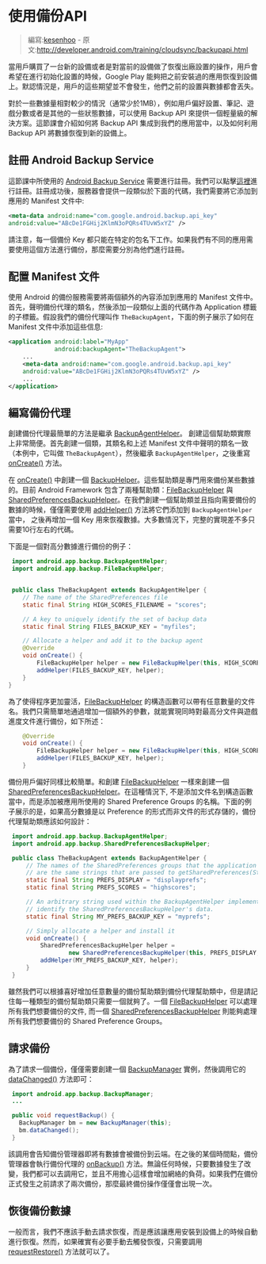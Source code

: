# 使用備份API

> 編寫:[kesenhoo](https://github.com/kesenhoo) - 原文:<http://developer.android.com/training/cloudsync/backupapi.html>

當用戶購買了一台新的設備或者是對當前的設備做了恢復出廠設置的操作，用戶會希望在進行初始化設置的時候，Google Play 能夠把之前安裝過的應用恢復到設備上。默認情況是，用戶的這些期望並不會發生，他們之前的設置與數據都會丟失。

對於一些數據量相對較少的情況（通常少於1MB），例如用戶偏好設置、筆記、遊戲分數或者是其他的一些狀態數據，可以使用 Backup API 來提供一個輕量級的解決方案。這節課會介紹如何將 Backup API 集成到我們的應用當中，以及如何利用 Backup API 將數據恢復到新的設備上。

## 註冊 Android Backup Service

這節課中所使用的 [Android Backup Service](http://developer.android.com/google/backup/index.html) 需要進行註冊。我們可以點擊[這裡](http://code.google.com/android/backup/signup.html)進行註冊。註冊成功後，服務器會提供一段類似於下面的代碼，我們需要將它添加到應用的 Manifest 文件中:

<!-- More -->

```xml
<meta-data android:name="com.google.android.backup.api_key"
android:value="ABcDe1FGHij2KlmN3oPQRs4TUvW5xYZ" />
```

請注意，每一個備份 Key 都只能在特定的包名下工作。如果我們有不同的應用需要使用這個方法進行備份，那麼需要分別為他們進行註冊。

## 配置 Manifest 文件

使用 Android 的備份服務需要將兩個額外的內容添加到應用的 Manifest 文件中。首先，聲明備份代理的類名，然後添加一段類似上面的代碼作為 Application 標籤的子標籤。假設我們的備份代理叫作 `TheBackupAgent`，下面的例子展示了如何在 Manifest 文件中添加這些信息:

```xml
<application android:label="MyApp"
             android:backupAgent="TheBackupAgent">
    ...
    <meta-data android:name="com.google.android.backup.api_key"
    android:value="ABcDe1FGHij2KlmN3oPQRs4TUvW5xYZ" />
    ...
</application>
```

## 編寫備份代理

創建備份代理最簡單的方法是繼承 [BackupAgentHelper](http://developer.android.com/reference/android/app/backup/BackupAgentHelper.html)。 創建這個幫助類實際上非常簡便。首先創建一個類，其類名和上述 Manifest 文件中聲明的類名一致（本例中，它叫做 `TheBackupAgent`），然後繼承 `BackupAgentHelper`，之後重寫 <a href="http://developer.android.com/reference/android/app/backup/BackupAgent.html#onCreate()">onCreate()</a> 方法。

在 <a href="http://developer.android.com/reference/android/app/backup/BackupAgent.html#onCreate()">onCreate()</a> 中創建一個 [BackupHelper](http://developer.android.com/reference/android/app/backup/BackupHelper.html)。這些幫助類是專門用來備份某些數據的。目前 Android Framework 包含了兩種幫助類：[FileBackupHelper](http://developer.android.com/reference/android/app/backup/FileBackupHelper.html) 與 [SharedPreferencesBackupHelper](http://developer.android.com/reference/android/app/backup/SharedPreferencesBackupHelper.html)。在我們創建一個幫助類並且指向需要備份的數據的時候，僅僅需要使用 <a href="http://developer.android.com/reference/android/app/backup/BackupAgentHelper.html#addHelper(java.lang.String, android.app.backup.BackupHelper)">addHelper()</a> 方法將它們添加到 `BackupAgentHelper` 當中， 之後再增加一個 Key 用來恢複數據。大多數情況下，完整的實現差不多只需要10行左右的代碼。

下面是一個對高分數據進行備份的例子：

```java
 import android.app.backup.BackupAgentHelper;
 import android.app.backup.FileBackupHelper;


 public class TheBackupAgent extends BackupAgentHelper {
    // The name of the SharedPreferences file
    static final String HIGH_SCORES_FILENAME = "scores";

    // A key to uniquely identify the set of backup data
    static final String FILES_BACKUP_KEY = "myfiles";

    // Allocate a helper and add it to the backup agent
    @Override
    void onCreate() {
        FileBackupHelper helper = new FileBackupHelper(this, HIGH_SCORES_FILENAME);
        addHelper(FILES_BACKUP_KEY, helper);
    }
}
```

為了使得程序更加靈活，[FileBackupHelper](http://developer.android.com/reference/android/app/backup/FileBackupHelper.html) 的構造函數可以帶有任意數量的文件名。我們只需簡單地通過增加一個額外的參數，就能實現同時對最高分文件與遊戲進度文件進行備份，如下所述：

```java
    @Override
    void onCreate() {
        FileBackupHelper helper = new FileBackupHelper(this, HIGH_SCORES_FILENAME, PROGRESS_FILENAME);
        addHelper(FILES_BACKUP_KEY, helper);
    }
```

備份用戶偏好同樣比較簡單。和創建 [FileBackupHelper](http://developer.android.com/reference/android/app/backup/FileBackupHelper.html) 一樣來創建一個 [SharedPreferencesBackupHelper](http://developer.android.com/reference/android/app/backup/SharedPreferencesBackupHelper.html)。在這種情況下, 不是添加文件名到構造函數當中，而是添加被應用所使用的 Shared Preference Groups 的名稱。下面的例子展示的是，如果高分數據是以 Preference 的形式而非文件的形式存儲的，備份代理幫助類應該如何設計：

```java
 import android.app.backup.BackupAgentHelper;
 import android.app.backup.SharedPreferencesBackupHelper;

 public class TheBackupAgent extends BackupAgentHelper {
     // The names of the SharedPreferences groups that the application maintains.  These
     // are the same strings that are passed to getSharedPreferences(String, int).
     static final String PREFS_DISPLAY = "displayprefs";
     static final String PREFS_SCORES = "highscores";

     // An arbitrary string used within the BackupAgentHelper implementation to
     // identify the SharedPreferencesBackupHelper's data.
     static final String MY_PREFS_BACKUP_KEY = "myprefs";

     // Simply allocate a helper and install it
     void onCreate() {
         SharedPreferencesBackupHelper helper =
                 new SharedPreferencesBackupHelper(this, PREFS_DISPLAY, PREFS_SCORES);
         addHelper(MY_PREFS_BACKUP_KEY, helper);
     }
 }
```

雖然我們可以根據喜好增加任意數量的備份幫助類到備份代理幫助類中，但是請記住每一種類型的備份幫助類只需要一個就夠了。一個 [FileBackupHelper](http://developer.android.com/reference/android/app/backup/FileBackupHelper.html) 可以處理所有我們想要備份的文件, 而一個 [SharedPreferencesBackupHelper](http://developer.android.com/reference/android/app/backup/SharedPreferencesBackupHelper.html) 則能夠處理所有我們想要備份的 Shared Preference Groups。

## 請求備份

為了請求一個備份，僅僅需要創建一個 [BackupManager](http://developer.android.com/reference/android/app/backup/BackupManager.html) 實例，然後調用它的 <a href="http://developer.android.com/reference/android/app/backup/BackupManager.html#dataChanged()">dataChanged()</a> 方法即可：

```java
 import android.app.backup.BackupManager;
 ...

 public void requestBackup() {
   BackupManager bm = new BackupManager(this);
   bm.dataChanged();
 }
```

該調用會告知備份管理器即將有數據會被備份到云端。在之後的某個時間點，備份管理器會執行備份代理的 <a href="http://developer.android.com/reference/android/app/backup/BackupAgent.html#onBackup(android.os.ParcelFileDescriptor, android.app.backup.BackupDataOutput, android.os.ParcelFileDescriptor)">onBackup()</a> 方法。無論任何時候，只要數據發生了改變，我們都可以去調用它，並且不用擔心這樣會增加網絡的負荷。如果我們在備份正式發生之前請求了兩次備份，那麼最終備份操作僅僅會出現一次。

## 恢復備份數據

一般而言，我們不應該手動去請求恢復，而是應該讓應用安裝到設備上的時候自動進行恢復。然而，如果確實有必要手動去觸發恢復，只需要調用 <a href="http://developer.android.com/reference/android/app/backup/BackupManager.html#requestRestore(android.app.backup.RestoreObserver)">requestRestore()</a> 方法就可以了。
